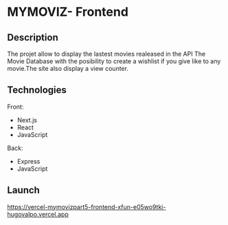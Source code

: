 # MYMOVIZ- Frontend

## Description
The projet allow to display the lastest movies realeased in the API The Movie Database with the posibility to create a wishlist if you give like to any movie.The site also display a view counter.

## Technologies

Front:

- Next.js
- React
- JavaScript

Back:

- Express
- JavaScript

## Launch

https://vercel-mymovizpart5-frontend-xfun-e05wo9tki-hugovalpo.vercel.app
